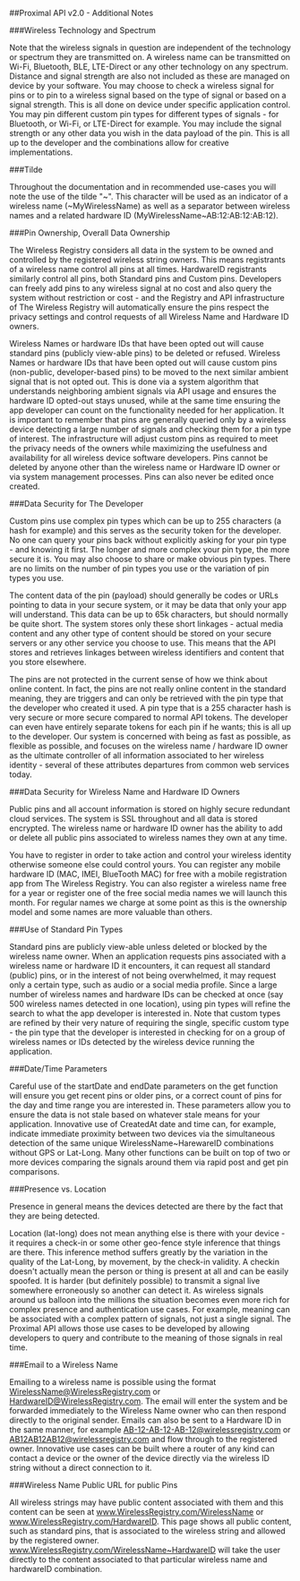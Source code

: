 ##Proximal API v2.0 - Additional Notes


###Wireless Technology and Spectrum

Note that the wireless signals in question are independent of the technology or spectrum they are transmitted on. A wireless name can be transmitted on Wi-Fi, Bluetooth, BLE, LTE-Direct or any other technology on any spectrum. Distance and signal strength are also not included as these are managed on device by your software. You may choose to check a wireless signal for pins or to pin to a wireless signal based on the type of signal or based on a signal strength. This is all done on device under specific application control. You may pin different custom pin types for different types of signals - for Bluetooth, or Wi-Fi, or LTE-Direct for example. You may include the signal strength or any other data you wish in the data payload of the pin. This is all up to the developer and the combinations allow for creative implementations.
       
###Tilde

Throughout the documentation and in recommended use-cases you will note the use of the tilde "~". This character will be used as an indicator of a wireless name (~MyWirelessName) as well as a separator between wireless names and a related hardware ID (MyWirelessName~AB:12:AB:12:AB:12).
 
###Pin Ownership, Overall Data Ownership

The Wireless Registry considers all data in the system to be owned and controlled by the registered wireless string owners. This means registrants of a wireless name control all pins at all times. HardwareID registrants similarly control all pins, both Standard pins and Custom pins. Developers can freely add pins to any wireless signal at no cost and also query the system without restriction or cost - and the Registry and API infrastructure of The Wireless Registry will automatically ensure the pins respect the privacy settings and control requests of all Wireless Name and Hardware ID owners. 

Wireless Names or hardware IDs that have been opted out will cause standard pins (publicly view-able pins) to be deleted or refused. Wireless Names or hardware IDs that have been opted out will cause custom pins (non-public, developer-based pins) to be moved to the next similar ambient signal that is not opted out. This is done via a system algorithm that understands neighboring ambient signals via API usage and ensures the hardware ID opted-out stays unused, while at the same time ensuring the app developer can count on the functionality needed for her application. It is important to remember that pins are generally queried only by a wireless device detecting a large number of signals and checking them for a pin type of interest. The infrastructure will adjust custom pins as required to meet the privacy needs of the owners while maximizing the usefulness and availability for all wireless device software developers. Pins cannot be deleted by anyone other than the wireless name or Hardware ID owner or via system management processes. Pins can also never be edited once created.

###Data Security for The Developer
 
Custom pins use complex pin types which can be up to 255 characters (a hash for example) and this serves as the security token for the developer. No one can query your pins back without explicitly asking for your pin type - and knowing it first. The longer and more complex your pin type, the more secure it is. You may also choose to share or make obvious pin types. There are no limits on the number of pin types you use or the variation of pin types you use.
 
The content data of the pin (payload) should generally be codes or URLs pointing to data in your secure system, or it may be data that only your app will understand. This data can be up to 65k characters, but should normally be quite short. The system stores only these short linkages - actual media content and any other type of content should be stored on your secure servers or any other service you choose to use. This means that the API stores and retrieves linkages between wireless identifiers and content that you store elsewhere. 

The pins are not protected in the current sense of how we think about online content. In fact, the pins are not really online content in the standard meaning, they are triggers and can only be retrieved with the pin type that the developer who created it used. A pin type that is a 255 character hash is very secure or more secure compared to normal API tokens. The developer can even have entirely separate tokens for each pin if he wants; this is all up to the developer. Our system is concerned with being as fast as possible, as flexible as possible, and focuses on the wireless name / hardware ID owner as the ultimate controller of all information associated to her wireless identity - several of these attributes departures from common web services today.
   
###Data Security for Wireless Name and Hardware ID Owners
 
Public pins and all account information is stored on highly secure redundant cloud services. The system is SSL throughout and all data is stored encrypted. The wireless name or hardware ID owner has the ability to add or delete all public pins associated to wireless names they own at any time.

You have to register in order to take action and control your wireless identity otherwise someone else could control yours. You can register any mobile hardware ID (MAC, IMEI, BlueTooth MAC) for free with a mobile registration app from The Wireless Registry. You can also register a wireless name free for a year or register one of the free social media names we will launch this month. For regular names we charge at some point as this is the ownership model and some names are more valuable than others.
  
###Use of Standard Pin Types

Standard pins are publicly view-able unless deleted or blocked by the wireless name owner. When an application requests pins associated with a wireless name or hardware ID it encounters, it can request all standard (public) pins, or in the interest of not being overwhelmed, it may request only a certain type, such as audio or a social media profile. Since a large number of wireless names and hardware IDs can be checked at once (say 500 wireless names detected in one location), using pin types will refine the search to what the app developer is interested in. Note that custom types are refined by their very nature of requiring the single, specific custom type - the pin type that the developer is interested in checking for on a group of wireless names or IDs detected by the wireless device running the application.
 
###Date/Time Parameters
 
Careful use of the startDate and endDate parameters on the get function will ensure you get recent pins or older pins, or a correct count of pins for the day and time range you are interested in. These parameters allow you to ensure the data is not stale based on whatever stale means for your application. Innovative use of CreatedAt date and time can, for example, indicate immediate proximity between two devices via the simultaneous detection of the same unique WirelessName~HarewareID combinations without GPS or Lat-Long. Many other functions can be built on top of two or more devices comparing the signals around them via rapid post and get pin comparisons.

###Presence vs. Location

Presence in general means the devices detected are there by the fact that they are being detected. 

Location (lat-long) does not mean anything else is there with your device - it requires a check-in or some other geo-fence style inference that things are there. This inference method suffers greatly by the variation in the quality of the Lat-Long, by movement, by the check-in validity. A checkin doesn't actually mean the person or thing is present at all and can be easily spoofed. It is harder (but definitely possible) to transmit a signal live somewhere erroneously so another can detect it. As wireless signals around us balloon into the millions the situation becomes even more rich for complex presence and authentication use cases. For example, meaning can be associated with a complex pattern of signals, not just a single signal. The Proximal API allows those use cases to be developed by allowing developers to query and contribute to the meaning of those signals in real time.
 
###Email to a Wireless Name

Emailing to a wireless name is possible using the format WirelessName@WirelessRegistry.com or HardwareID@WirelessRegistry.com. The email will enter the system and be forwarded immediately to the Wireless Name owner who can then respond directly to the original sender. Emails can also be sent to a Hardware ID in the same manner, for example AB-12-AB-12-AB-12@wirelessregistry.com or AB12AB12AB12@wirelessregistry.com and flow through to the registered owner. Innovative use cases can be built where a router of any kind can contact a device or the owner of the device directly via the wireless ID string without a direct connection to it.
  
###Wireless Name Public URL for public Pins

All wireless strings may have public content associated with them and this content can be seen at www.WirelessRegistry.com/WirelessName or www.WirelessRegistry.com/HardwareID. This page shows all public content, such as standard pins, that is associated to the wireless string and allowed by the registered owner. www.WirelessRegistry.com/WirelessName~HardwareID will take the user directly to the content associated to that particular wireless name and hardwareID combination.





 
     
